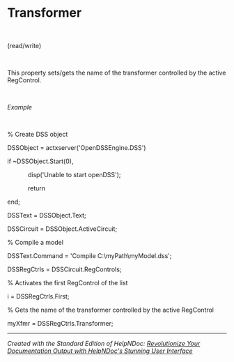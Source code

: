 # Transformer

&nbsp;

(read/write)

&nbsp;

This property sets/gets the name of the transformer controlled by the active RegControl.

&nbsp;

*Example*

&nbsp;

% Create DSS object

DSSObject = actxserver('OpenDSSEngine.DSS')

if ~DSSObject.Start(0),

&nbsp; &nbsp; &nbsp; &nbsp; &nbsp; &nbsp; disp('Unable to start openDSS');

&nbsp; &nbsp; &nbsp; &nbsp; &nbsp; &nbsp; return

end;

DSSText = DSSObject.Text;

DSSCircuit = DSSObject.ActiveCircuit;

% Compile a model &nbsp; &nbsp;

DSSText.Command = 'Compile C:\\myPath\\myModel.dss';

DSSRegCtrls = DSSCircuit.RegControls;

% Activates the first RegControl of the list

i = DSSRegCtrls.First;

% Gets the name of the transformer controlled by the active RegControl

myXfmr = DSSRegCtrls.Transformer;

***
_Created with the Standard Edition of HelpNDoc: [Revolutionize Your Documentation Output with HelpNDoc's Stunning User Interface](<https://www.helpndoc.com/feature-tour/stunning-user-interface/>)_
